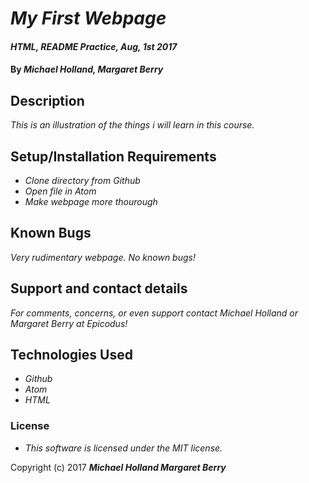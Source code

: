 # _My First Webpage_

#### _HTML, README Practice, Aug, 1st 2017_

#### By _**Michael Holland, Margaret Berry**_

## Description

_This is an illustration of the things i will learn in this course._

## Setup/Installation Requirements

* _Clone directory from Github_
* _Open file in Atom_
* _Make webpage more thourough_


## Known Bugs

_Very rudimentary webpage. No known bugs!_

## Support and contact details

_For comments, concerns, or even support contact Michael Holland or Margaret Berry at Epicodus!_

## Technologies Used

* _Github_
* _Atom_
* _HTML_

### License

* _This software is licensed under the  MIT license._

Copyright (c) 2017 **_Michael Holland Margaret Berry_**
